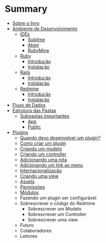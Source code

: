 # Summary

* [Sobre o livro](README.md)
* [Ambiente de Desenvolvimento](chapters/ambiente_de_desenvolvimento.md)
   * [IDEs](chapters/ambiente_de_desenvolvimento/ides.md)
       * [Sublime](chapters/ambiente_de_desenvolvimento/ides/sublime.md)
       * [Atom](chapters/ambiente_de_desenvolvimento/ides/atom.md)
       * [RubyMine](chapters/ambiente_de_desenvolvimento/ides/rubymine.md)
   * [Ruby](chapters/ambiente_de_desenvolvimento/ruby.md)
       * [Introdução](chapters/ambiente_de_desenvolvimento/ruby/introducao.md)
       * [Instalação](chapters/ambiente_de_desenvolvimento/ruby/instalacao.md)
   * [Rails](chapters/ambiente_de_desenvolvimento/rails.md)
       * [Introdução](chapters/ambiente_de_desenvolvimento/rails/introducao.md)
       * [Instalação](chapters/ambiente_de_desenvolvimento/rails/instalacao.md)
   * [Redmine](chapters/ambiente_de_desenvolvimento/redmine.md)
       * [Introdução](chapters/ambiente_de_desenvolvimento/redmine/introducao.md)
       * [Instalação](chapters/ambiente_de_desenvolvimento/redmine/instalacao.md)
* [Fluxo de Dados](chapters/fluxo_de_dados.md)
* [Estrutura das Pastas](chapters/estrutura_das_pastas.md)
   * [Subpastas importantes](chapters/estrutura_de_pastas/subpastas_importantes.md)
       * [App](chapters/estrutura_de_pastas/subpastas_importantes/app.md)
       * [Public](chapters/estrutura_de_pastas/subpastas_importantes/public.md)
* [Plugins](chapters/plugins.md)
   * [Quando devo desenvolver um plugin?](chapters/plugins/quando_devo_desenvolver_um_plugin.md)
   * [Como criar um plugin](chapters/plugins/como_criar_um_plugin.md)
   * [Criando um modelo](chapters/plugins/criando_um_modelo.md)
   * [Criando um controller](chapters/plugins/criando_um_controller.md)
   * [Adicionando uma rota](chapters/plugins/adicionando_uma_rota.md)
   * [Adicionando um link ao menu](chapters/plugins/adicionando_um_link_ao_menu.md)
   * [Internacionalização](chapters/plugins/internacionalizacao.md)
   * [Criando uma view](chapters/plugins/criando_uma_view.md)
   * [Assets](chapters/plugins/assets.md)
   * [Permissões](chapters/plugins/permissoes.md)
   * [Módulos](chapters/plugins/modulos.md)
   * Fazendo um plugin ser configurável
   * Sobrescrever o código do Redmine
       * Sobrescrever um Modelo
       * Sobrescrever um Controller
       * Sobrescrever uma view
   * Futuro
   * Colaboradores
   * Leitores

